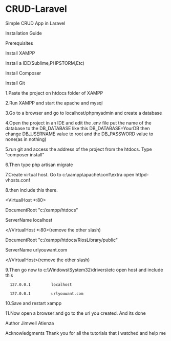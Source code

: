 # CRUD-Laravel
Simple CRUD App in Laravel

Installation Guide

Prerequisites 

Install XAMPP 

Install a IDE(Sublime,PHPSTORM,Etc) 

Install Composer

Install Git

1.Paste the project on htdocs folder of XAMPP 

2.Run XAMPP and start the apache and mysql 

3.Go to a browser and go to localhost/phpmyadmin and create a database 

4.Open the project in an IDE and edit the .env file put the name of the database to the DB_DATABASE like this DB_DATABASE=YourDB then change DB_USERNAME value to root and the DB_PASSWORD value to none(as in nothing)

5.run git and access the address of the project from the htdocs. Type "composer install" 

6.Then type php artisan migrate

7.Create virtual host. Go to c:\xampp\apache\conf\extra open httpd-vhosts.conf

8.then include this there.
   
   <VirtualHost *:80>
    
   DocumentRoot "c:/xampp/htdocs"
   
   ServerName localhost
   
  </VirtualHost>

  <//VirtualHost *:80>(remove the other slash)
    
   DocumentRoot "c:/xampp/htdocs/RiosLibrary/public"
    
   ServerName urlyouwant.com
   
  <//VirtualHost>(remove the other slash)

9.Then go now to c:\Windows\System32\drivers\etc open host and include this

      127.0.0.1         localhost
      
      127.0.0.1         urlyouwant.com

10.Save and restart xampp

11.Now open a browser and go to the url you created. And its done

Author Jimwell Atienza

Acknowledgments Thank you for all the tutorials that i watched and help me
